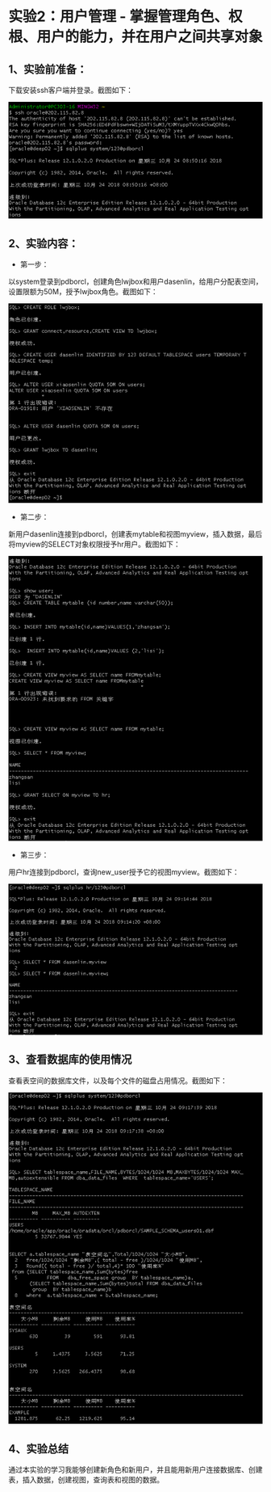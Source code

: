 # 实验2：用户管理 - 掌握管理角色、权根、用户的能力，并在用户之间共享对象


## 1、实验前准备：
下载安装ssh客户端并登录。截图如下：

![](https://github.com/lwjbox/oracle/blob/master/test2/one.png?raw=true)
## 2、实验内容：
- 第一步：

以system登录到pdborcl，创建角色lwjbox和用户dasenlin，给用户分配表空间，设置限额为50M，授予lwjbox角色。截图如下：

![](https://github.com/lwjbox/oracle/blob/master/test2/two.png?raw=true)

- 第二步：

新用户dasenlin连接到pdborcl，创建表mytable和视图myview，插入数据，最后将myview的SELECT对象权限授予hr用户。截图如下：



![](https://github.com/lwjbox/oracle/blob/master/test2/three.png?raw=true)

- 第三步：

用户hr连接到pdborcl，查询new_user授予它的视图myview。截图如下：



![](https://github.com/lwjbox/oracle/blob/master/test2/four.png?raw=true)

## 3、查看数据库的使用情况

查看表空间的数据库文件，以及每个文件的磁盘占用情况。截图如下：


![](https://github.com/lwjbox/oracle/blob/master/test2/five.png?raw=true)


## 4、实验总结

通过本实验的学习我能够创建新角色和新用户，并且能用新用户连接数据库、创建表，插入数据，创建视图，查询表和视图的数据。
